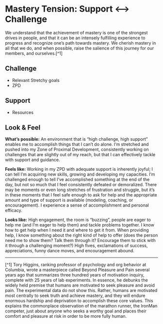 # Mastery Tension: Support <--> Challenge

We understand that the achievement of mastery is one of the strongest drives in people, and that it can be an intensely fulfilling experience to progress and recognize one’s path towards mastery. We cherish mastery in all that we do, and when possible, raise the salience of this journey for our members, and ourselves.[^1]

## Challenge

- Relevant Stretchy goals
- ZPD

## Support

- Resources

## Look & Feel

**What’s possible:** An environment that is “high challenge, high support” enables me to accomplish things that I can’t do alone. I’m stretched and pushed into my Zone of Proximal Development, consistently working on challenges that are slightly out of my reach, but that I can effectively tackle with support and guidance.

**Feels like:** Working in my ZPD with adequate support is inherently joyful; I can tell I’m acquiring new skills, growing and developing my capacities. I’m challenged enough to tell I’ve accomplished something at the end of the day, but not so much that I feel consistently defeated or demoralized. There may be moments or even long stretches of frustration and struggle, but it’s in these moments that I feel safe enough to ask for help and the appropriate amount and type of support is available (modeling, coaching, or encouragement). I experience a sense of accomplishment and personal efficacy.

**Looks like:** High engagement, the room is “buzzing”, people are eager to help me (and I’m eager to help them) and tackle problems together. I know how to get help when I need it and where to get it from. When providing help, I know something about the right kind of help to offer (does the person need me to show them? Talk them through it? Encourage them to stick with it through a challenging moment?) High fives, exclamations of success, appreciations, funny dance moves, and encouragement abound.

----

[^1] Tory Higgins, ranking professor of psychology and org behavior at Columbia, wrote a masterpiece called Beyond Pleasure and Pain several years ago that summarizes three hundred years of motivation inquiry, complete with 25 years of lab experiments. In essence, he debunks the widely held premise that humans are motivated to seek pleasure and avoid pain. The experimental data do not show this. Rather, humans are motivated most centrally to seek truth and achieve mastery, and they will endure enormous hardship and deprivation to accomplish these core values. This explains the commonplace observation of the marathon runner, the IronMan competer, just about anyone who seeks a worthy goal and places their comfort and pleasure at risk in order to be more fully human.
